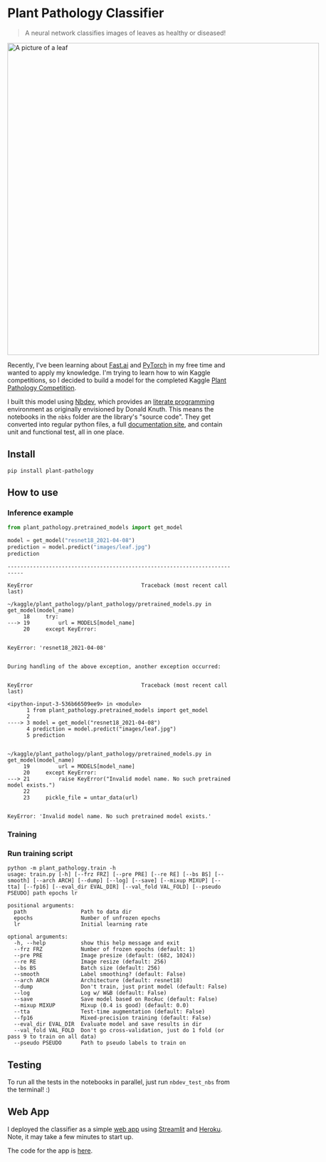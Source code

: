 # Plant Pathology Classifier
> A neural network classifies images of leaves as healthy or diseased!

<img alt="A picture of a leaf" src="nbks/images/leaf.jpg" width="700" style="max-width: 700px">

Recently, I've been learning about [Fast.ai](https://docs.fast.ai/) and [PyTorch](https://pytorch.org/) in my free time and wanted to apply my knowledge. I'm trying to learn how to win Kaggle competitions, so I decided to build a model for the completed Kaggle [Plant Pathology Competition](https://www.kaggle.com/c/plant-pathology-2020-fgvc7/overview).

I built this model using [Nbdev](https://nbdev.fast.ai/), which provides an [literate programming](https://en.wikipedia.org/wiki/Literate_programming) environment as originally envisioned by Donald Knuth. This means the notebooks in the `nbks` folder are the library's "source code". They get converted into regular python files, a full [documentation site](https://bwolfson97.github.io/plant_pathology/), and contain unit and functional test, all in one place.

## Install

`pip install plant-pathology`

## How to use

### Inference example

```python
from plant_pathology.pretrained_models import get_model

model = get_model("resnet18_2021-04-08")
prediction = model.predict("images/leaf.jpg")
prediction
```


    ---------------------------------------------------------------------------

    KeyError                                  Traceback (most recent call last)

    ~/kaggle/plant_pathology/plant_pathology/pretrained_models.py in get_model(model_name)
         18     try:
    ---> 19         url = MODELS[model_name]
         20     except KeyError:


    KeyError: 'resnet18_2021-04-08'

    
    During handling of the above exception, another exception occurred:


    KeyError                                  Traceback (most recent call last)

    <ipython-input-3-536b66509ee9> in <module>
          1 from plant_pathology.pretrained_models import get_model
          2 
    ----> 3 model = get_model("resnet18_2021-04-08")
          4 prediction = model.predict("images/leaf.jpg")
          5 prediction


    ~/kaggle/plant_pathology/plant_pathology/pretrained_models.py in get_model(model_name)
         19         url = MODELS[model_name]
         20     except KeyError:
    ---> 21         raise KeyError("Invalid model name. No such pretrained model exists.")
         22 
         23     pickle_file = untar_data(url)


    KeyError: 'Invalid model name. No such pretrained model exists.'


### Training

### Run training script

```
python -m plant_pathology.train -h
usage: train.py [-h] [--frz FRZ] [--pre PRE] [--re RE] [--bs BS] [--smooth] [--arch ARCH] [--dump] [--log] [--save] [--mixup MIXUP] [--tta] [--fp16] [--eval_dir EVAL_DIR] [--val_fold VAL_FOLD] [--pseudo PSEUDO] path epochs lr

positional arguments:
  path                 Path to data dir
  epochs               Number of unfrozen epochs
  lr                   Initial learning rate

optional arguments:
  -h, --help           show this help message and exit
  --frz FRZ            Number of frozen epochs (default: 1)
  --pre PRE            Image presize (default: (682, 1024))
  --re RE              Image resize (default: 256)
  --bs BS              Batch size (default: 256)
  --smooth             Label smoothing? (default: False)
  --arch ARCH          Architecture (default: resnet18)
  --dump               Don't train, just print model (default: False)
  --log                Log w/ W&B (default: False)
  --save               Save model based on RocAuc (default: False)
  --mixup MIXUP        Mixup (0.4 is good) (default: 0.0)
  --tta                Test-time augmentation (default: False)
  --fp16               Mixed-precision training (default: False)
  --eval_dir EVAL_DIR  Evaluate model and save results in dir
  --val_fold VAL_FOLD  Don't go cross-validation, just do 1 fold (or pass 9 to train on all data)
  --pseudo PSEUDO      Path to pseudo labels to train on
```

## Testing

To run all the tests in the notebooks in parallel, just run `nbdev_test_nbs` from the terminal! :)

## Web App

I deployed the classifier as a simple [web app](https://plant-pathology-classifier.herokuapp.com/) using [Streamlit](https://streamlit.io/) and [Heroku](https://www.heroku.com/). Note, it may take a few minutes to start up.

The code for the app is [here](https://github.com/bwolfson97/plant_pathology_app).
